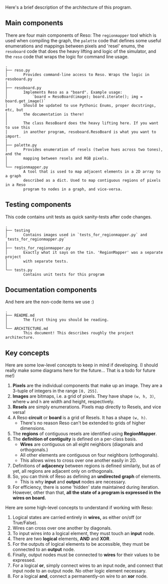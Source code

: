 Here's a brief description of the architecture of this program.


## Main components

There are four main components of Reso: The `regionmapper` tool which is used when compiling the graph, the `palette` code that defines some useful enumerations and mappings between pixels and 'resel' enums, the `resoboard` code that does the heavy lifting and logic of the simulator, and the `reso` code that wraps the logic for command line usage.

```
.
├── reso.py
│       Provides command-line access to Reso. Wraps the logic in resoboard.py
│
├── resoboard.py
│       Implements Reso as a "board". Example usage:
│           `board = ResoBoard(image); board.iterate(); img = board.get_image()`
│       Should be updated to use Pythonic Enums, proper docstrings, etc, but
│       the documentation is there!
│
│       The class ResoBoard does the heavy lifting here. If you want to use this
│       in another program, resoboard.ResoBoard is what you want to import.
│
├── palette.py
│       Provides enumeration of resels (twelve hues across two tones), and the
│       mapping between resels and RGB pixels.
│
└── regionmapper.py
        A tool that is used to map adjacent elements in a 2D array to a graph
        described as a dict. Used to map contiguous regions of pixels in a Reso
        program to nodes in a graph, and vice-versa.

```

## Testing components

This code contains unit tests as quick sanity-tests after code changes.

```
.
├── testing
│       Contains images used in `tests_for_regionmapper.py` and `tests_for_regionmapper.py`
│
├── tests_for_regionmapper.py
│       Exactly what it says on the tin. 'RegionMapper' was a separate project
│       with separate tests. 
│
└── tests.py
        Contains unit tests for this program
```


## Documentation components

And here are the non-code items we use :)

```
.
├── README.md
│       The first thing you should be reading.
│
└── ARCHITECTURE.md
        This document! This describes roughly the project architecture.
```

## Key concepts

Here are some low-level concepts to keep in mind if developing. (I should really make some diagrams here for the future... That is a todo for future me!)

1. **Pixels** are the individual components that make up an image. They are a 3-tuple of integers in the range `[0, 255]`.
2. **Images** are bitmaps, i.e. a grid of pixels. They have shape `(w, h, 3)`, where `w` and `h` are width and height, respectively.
3. **Resels** are simply enumerations. Pixels map directly to Resels, and vice versa!
4. A Reso **circuit** or **board** is a grid of Resels. It has a shape `(w, h)`.
    - There's no reason Reso can't be extended to grids of higher dimensions.
5. The **regions** of contiguous resels are identified using **RegionMapper**.
6. The **definition of contiguity** is defined on a per-class basis.
    - **Wires** are contiguous on all eight neighbors (diagonals and orthogonals.)
    - All other elements are contiguous on four neighbors (orthogonals).
    - This allows wires to cross over one another easily in 2D.
7. Definitions of **adjacency** between regions is defined similarly, but as of yet, all regions are adjacent only on orthogonals.
8. So, you can think of Reso as defining an **undirected graph** of elements.
    - This is why **input** and **output** nodes are necessary.
9. For efficiency, there is some 'hidden' state maintained during iteration. However, other than that, **all the state of a program is expressed in the wires on board.**

Here are some high-level concepts to understand if working with Reso:

1. Logical states are carried entirely in **wires,** as either on/off (or True/False).
2. Wires can cross over one another by diagonals. 
3. To input wires into a logical element, they must touch an **input** node.
4. There are two **logical** elements, **AND** and **XOR**.
5. For the outputs of logical elements to be accessible, they must be connected to an **output** node.
6. Finally, output nodes must be connected to **wires** for their values to be expressed.
7. For a logical **or**, simply connect wires to an input node, and connect that input node to an output node. No other logic element necessary.
8. For a logical **and**, connect a permanently-on wire to an **xor** node.
